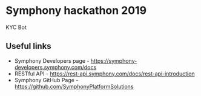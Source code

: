 # Symphony hackathon 2019

KYC Bot

## Useful links
- Symphony Developers page - https://symphony-developers.symphony.com/docs
- RESTful API - https://rest-api.symphony.com/docs/rest-api-introduction
- Symphony GitHub Page - https://github.com/SymphonyPlatformSolutions